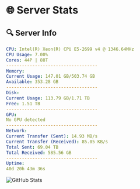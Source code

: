 # 🌐 Server Stats
## 🔍 Server Info
```yaml
CPU: Intel(R) Xeon(R) CPU E5-2699 v4 @ 1346.64MHz
CPU Usage: 7.00%
Cores: 44P | 88T
-----------------------------------
Memory:
Current Usage: 147.01 GB/503.74 GB
Available: 353.28 GB
-----------------------------------
Disk:
Current Usage: 113.79 GB/1.71 TB
Free: 1.51 TB
-----------------------------------
GPU:
No GPU detected
-----------------------------------
Network:
Current Transfer (Sent): 14.93 MB/s
Current Transfer (Received): 85.05 KB/s
Total Sent: 69.04 TB
Total Received: 585.56 GB
-----------------------------------
Uptime:
40d 20h 43m 36s
```
![GitHub Stats](https://img.shields.io/badge/Updated-2025-04-17_18:06:25-blue)